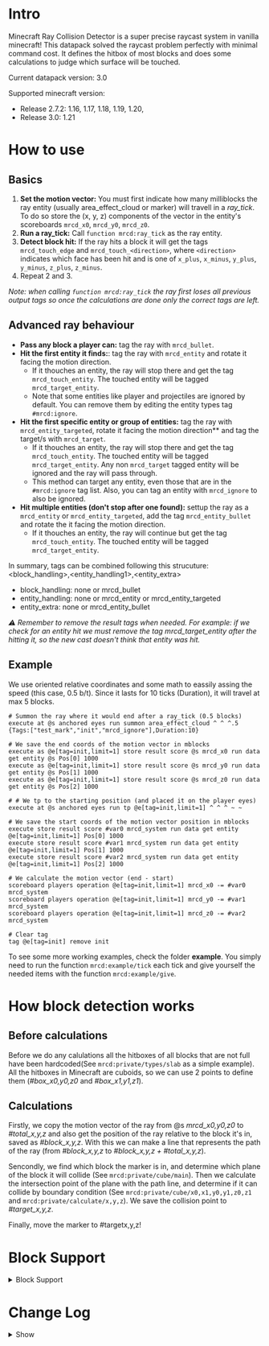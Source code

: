 # Intro
Minecraft Ray Collision Detector is a super precise raycast system in vanilla minecraft! This datapack solved the raycast problem perfectly with minimal command cost. It defines the hitbox of most blocks and does some calculations to judge which surface will be touched.

Current datapack version: 3.0

Supported minecraft version: 
 - Release 2.7.2: 1.16, 1.17, 1.18, 1.19, 1.20, 
 - Release 3.0: 1.21

# How to use

## Basics
1. **Set the motion vector:** You must first indicate how many milliblocks the ray entity (usually area_effect_cloud or marker) will travell in a *ray_tick*. To do so store the (x, y, z) components of the vector in the entity's scoreboards `mrcd_x0`, `mrcd_y0`, `mrcd_z0`.
2. **Run a ray_tick:** Call `function mrcd:ray_tick` as the ray entity.
3. **Detect block hit:** If the ray hits a block it will get the tags `mrcd_touch_edge` and `mrcd_touch_<direction>`, where `<direction>` indicates which face has been hit and is one of `x_plus`, `x_minus`, `y_plus`, `y_minus`, `z_plus`, `z_minus`.
4. Repeat 2 and 3.

*Note: when calling `function mrcd:ray_tick` the ray first loses all previous output tags so once the calculations are done only the correct tags are left.*

## Advanced ray behaviour
- **Pass any block a player can:** tag the ray with `mrcd_bullet`.
- **Hit the first entity it finds:**: tag the ray with `mrcd_entity` and rotate it facing the motion direction. 
    - If it thouches an entity, the ray will stop there and get the tag `mrcd_touch_entity`. The touched entity will be tagged `mrcd_target_entity`. 
    - Note that some entities like player and projectiles are ignored by default. You can remove them by editing the entity types tag `#mrcd:ignore`.
- **Hit the first specific entity or group of entities:** tag the ray with `mrcd_entity_targeted`, rotate it facing the motion direction** and tag the target/s with `mrcd_target`.
    - If it thouches an entity, the ray will stop there and get the tag `mrcd_touch_entity`. The touched entity will be tagged `mrcd_target_entity`. Any non `mrcd_target` tagged entity will be ignored and the ray will pass through. 
    - This method can target any entity, even those that are in the `#mrcd:ignore` tag list. Also, you can tag an entity with `mrcd_ignore` to also be ignored.
- **Hit multiple entities (don't stop after one found):** settup the ray as a `mrcd_entity` or `mrcd_entity_targeted`, add the tag `mrcd_entity_bullet` and rotate the  it facing the motion direction. 
    - If it thouches an entity, the ray will continue but get the tag `mrcd_touch_entity`. The touched entity will be tagged `mrcd_target_entity`.

In summary, tags can be combined following this strucuture: <block_handling>,<entity_handling1>,<entity_extra>
* block_handling: none or mrcd_bullet
* entity_handling: none or mrcd_entity or mrcd_entity_targeted
* entity_extra: none or mrcd_entity_bullet

*⚠️ Remember to remove the result tags when needed. For example: if we check for an entity hit we must remove the tag mrcd_target_entity after the hitting it, so the new cast doesn't think that entity was hit.*

## Example
We use oriented relative coordinates and some math to eassily assing the speed (this case, 0.5 b/t). Since it lasts for 10 ticks (Duration), it will travel at max 5 blocks.

```mcfunction
# Summon the ray where it would end after a ray_tick (0.5 blocks)
execute at @s anchored eyes run summon area_effect_cloud ^ ^ ^.5 {Tags:["test_mark","init","mrcd_ignore"],Duration:10}

# We save the end coords of the motion vector in mblocks
execute as @e[tag=init,limit=1] store result score @s mrcd_x0 run data get entity @s Pos[0] 1000
execute as @e[tag=init,limit=1] store result score @s mrcd_y0 run data get entity @s Pos[1] 1000
execute as @e[tag=init,limit=1] store result score @s mrcd_z0 run data get entity @s Pos[2] 1000

# # We tp to the starting position (and placed it on the player eyes)
execute at @s anchored eyes run tp @e[tag=init,limit=1] ^ ^ ^ ~ ~

# We save the start coords of the motion vector position in mblocks
execute store result score #var0 mrcd_system run data get entity @e[tag=init,limit=1] Pos[0] 1000
execute store result score #var1 mrcd_system run data get entity @e[tag=init,limit=1] Pos[1] 1000
execute store result score #var2 mrcd_system run data get entity @e[tag=init,limit=1] Pos[2] 1000

# We calculate the motion vector (end - start)
scoreboard players operation @e[tag=init,limit=1] mrcd_x0 -= #var0 mrcd_system
scoreboard players operation @e[tag=init,limit=1] mrcd_y0 -= #var1 mrcd_system
scoreboard players operation @e[tag=init,limit=1] mrcd_z0 -= #var2 mrcd_system

# Clear tag
tag @e[tag=init] remove init
```

To see some more working examples, check the folder **example**. You simply need to run the function `mrcd:example/tick` each tick and give yourself the needed items with the function `mrcd:example/give`.

# How block detection works
## Before calculations
Before we do any calulations all the hitboxes of all blocks that are not full have been hardcoded(See `mrcd:private/types/slab` as a simple example). All the hitboxes in Minecraft are cuboids, so we can use 2 points to define them (*#box_x0,y0,z0* and *#box_x1,y1,z1*).

## Calculations
Firstly, we copy the motion vector of the ray from @s *mrcd_x0,y0,z0* to *#total_x,y,z* and also get the position of the ray relative to the block it's in, saved as *#block_x,y,z*. With this we can make a line that represents the path of the ray (from *#block_x,y,z* to *#block_x,y,z + #total_x,y,z*).

Sencondly, we find which block the marker is in, and determine which plane of the block it will collide (See `mrcd:private/cube/main`). Then we calculate the intersection point of the plane with the path line, and determine if it can collide by boundary condition (See `mrcd:private/cube/x0,x1,y0,y1,z0,z1` and `mrcd:private/calculate/x,y,z`). We save the collision point to *#target_x,y,z*.

Finally, move the marker to #targetx,y,z!

# Block Support
<details>
  <summary>Block Support</summary>    
These blocks listed below are supported in is datapack. Please post an issue if you find some unsupported blocks and bugs. *All blocks are listed using the latest minecraft block tags*

* any full block
* simple blocks
    * minecraft:conduit
    * minecraft:sugar_cane
    * minecraft:cocoa
    * minecraft:beetroots
    * minecraft:nether_portal
    * minecraft:nether_wart
    * minecraft:kelp
    * minecraft:lever
    * minecraft:tripwire_hook
    * minecraft:tripwire
    * minecraft:daylight_detector
    * minecraft:enchanting_table
    * minecraft:stonecutter
    * minecraft:end_portal_frame
    * minecraft:ladder
    * minecraft:lily_pad
    * minecraft:sweet_berry_bush
    * minecraft:wheat
    * minecraft:snow
    * minecraft:cactus
    * minecraft:cake
    * minecraft:ender_chest
    * minecraft:bamboo
    * minecraft:bamboo_sapling
    * minecraft:chain
    * minecraft:twisting_vines
    * minecraft:twisting_vines_plant
    * minecraft:weeping_vines
    * minecraft:weeping_vines_plant
    * minecraft:nether_sprouts
    * minecraft:soul_fire
    * minecraft:small_dripleaf
    * minecraft:spore_blossom
    * minecraft:big_dripleaf_stem
    * minecraft:small_amethyst_bud
    * minecraft:medium_amethyst_bud
    * minecraft:large_amethyst_bud
    * minecraft:amethyst_cluster
    * minecraft:pointed_dripstone
    * minecraft:hanging_roots
    * minecraft:turtle_egg
    * minecraft:light
    * minecraft:sculk_sensor
    * minecraft:frogspawn
    * minecraft:sculk_shrieker
    * minecraft:mangrove_propagule
    * minecraft:sniffer_egg
    * minecraft:calibrated_sculk_sensor
    * minecraft:decorated_pot
    * minecraft:piglin_head
    * minecraft:piglin_wall_head
    * minecraft:torchflower_crop
    * minecraft:pitcher_crop
    * #minecraft:slabs
    * #minecraft:pressure_plates
    * #minecraft:wall_signs
    * #minecraft:flower_pots
    * #minecraft:buttons
    * #minecraft:doors
    * #minecraft:trapdoors
    * #minecraft:rails
    * #minecraft:carpets
    * #minecraft:small_flowers
    * #minecraft:tall_flowers
    * #minecraft:campfires
    * #minecraft:candles
    * #minecraft:cave_vinescave
    * #minecraft:all_hanging_signs
    * #mrcd:mushroom
        * red mushroom and brown mushroom
    * #mrcd:standing_sign_like
        * standing sign and standing banner
    * #mrcd:repeater_like
        * repeater and comparator
    * #mrcd:attached_melon_stem_like
        * attached melon stem and attached pumpkin stem
    * #mrcd:melon_stem_like
        * melon stem and pumpkin stem
    * #mrcd:carrots_like
        * carrot and potato
    * #mrcd:big_chest
        * normal chest and trapped chest
    * #mrcd:fence_gate_like
        * all kinds of fence gates
    * #mrcd:skull_like
        * all kinds of skulls, including dragon head, and heavy_core
    * #mrcd:wall_skull_like
        * all kinds of skulls, including dragon head
    * #mrcd:wall_torches
        * torch, soul torch and redstone torch
    * #mrcd:grass_path_like
        * grass path and farmland
    * #mrcd:torches
        * torch, soul torch and redstone torch
    * #mrcd:wall_coral_like
        * all kinds of corals
    * #mrcd:coral_plant_like
        * all kinds of corals
    * #mrcd:coral_fan_like
        * all kinds of corals
    * #mrcd:short_grass_like
        * grass, fern and dead bush
    * #mrcd:sapling_like
        * all kinds of saplings and seagrass
    * #mrcd:wall_banner_like
        * wall banner
    * #mrcd:fungus
        * crimson and warped fungus
    * #mrcd:roots
        * crimson and warped roots
    * #mrcd:rod_like
        * end rod and lightning rod
    * #mrcd:carpet_like
        * wool, moss carpets

* complex blocks
    * minecraft:redstone_wire
    * minecraft:piston_head
    * minecraft:brewing_stand
    * minecraft:grindstone
    * minecraft:bell
    * minecraft:hopper
    * minecraft:lectern
    * minecraft:chorus_plant
    * minecraft:scaffolding
    * minecraft:big_dripleaf
    * minecraft:candle_cake
    * #minecraft:cauldrons
    * #minecraft:anvil
    * #minecraft:stairs
    * #minecraft:walls
    * #mrcd:glass_pane_like
        * glass pane, stained glass pane and iron bars
    * #minecraft:fences
    * #minecraft:beds
    * #mrcd:azalea
        * azalea and flower_azalea
    * #mrcd:vine_like
        * vines, glow_lichen, sculk_vein and fire (what????)
    * #mrcd:piston
        * sticky piston and normal piston
    * #mrcd:lanterns
        * lantern and soul lantern
</details>

# Change Log
<details>
  <summary>Show</summary>

* v1.0
* v1.1
    * Add sweet berry bush support.
* v1.2
    * AECs can recognize entities now.
    * Some functions changed.
* v1.2.1
    * AECs can teleport to the edge of hitboxes of entities.
* v1.2.2
    * bugfix: AECs that touch x+, y+ and z+ of full blocks will stay in the previous block.
    * Some changes in examples.
* v2.0
    * Change name to MRCD (Minecraft Ray Collision Detector).
    * bugfix: mushrooms are treated as full blocks.
    * bugfix: bullets can pass bamboo.
    * Add all flowers, bamboo and bamboo saplings support.
        * Flowers, bamboos and bamboo saplings are now fully supported. Our datapack calculates the random hitbox in different position when bullets pass them.
* v2.1
    * Support 1.16
    * Support fire, soul_fire, soul lantern, soul torch, soul campfire, chain block, nether vines, nether sprouts, fungus and nether roots.
    * Add new properties for walls and redstone wire.
    * bugfix: vines are treated as full blocks.
* v2.2-pre1
    * Optimize commands usage (~10% less).
* v2.2
    * Updates
        * Support for 1.17 snapshot 21w05b.
        * Added a new type ray (mrcd_entity_targeted) used to only detect a specific group of entities.
        * Remade the example to be more complete.
    * Changes
        * No longer uses mrcd:target entity_type tag, instead uses mrcd:ignore. This makes it easier to update and customize.
        * Changed some name folders and distribution to be more self explanatory.
            * 'generic' folder is now named 'private'
            * 'generic/start' file is now located at the same level as init and is called 'ray_tick'
            * 'init' file is now located inside private folder 'private/init'
    * Fixes
        * Stairs missing the straight variant.
        * Bed not working
        * Turtle eggs where missing
    * Know bugs
        * Pointed_dripstone offset not calculated well (so it's currently not calculated)
* v2.3
    * Updates
        * Support for 1.17.
    * Changes
        * Added #mrcd:azalea, sculk_sensor and powder_snow
        * Light block treated as air
    * Fixes
        * Dripstone offset wasn't considered (seems more presice than previous version)
 * v2.4
   * Updates
       * Added new type of ray `mrcd_entity_bullet`
 * v2.5
   * Updates
      * Merged the pull request of the new XOR algorithm (from 350 lines to 100) for offset blocks done by xwjcool123
      * Added support for 1.16
   * Changes
      * 1.17 block checks are now skiped in older versions
          * This means some changes on some block tags
   * Fixes
      * Weeping vines and Cave Vines were grouped with the same hitbox
      * Blackstone pressure plate was missing
 * v2.6
   * Updates
      * Added support for 1.19
   * Fixes
      * 1.17 blocks not working
      * Made ray entity detection hitbox precise
 * v2.6.1
   * Fixes
      * Made ray entity detection hitbox precise
 * v2.6.2
   * Updates
      * Added the possibility to use the `mrcd_ignore` tag to force ignore entities
      * Improved example to show how to properly cast instant rays 
   * Changes
      * Renamed some internal tags to be more descriptive
      * Entity hit detection redone, so it's even preciser (the check is done in steps of 0.33 blocks) 
      * Optimitzations
          * If no entit hitbox in block, don't do entity calculations
          * If you hit entity, you don't need to calculate block stuff (`mrcd_entity` and `mrcd_entity_targeted`)
   * Fixes
      * Ray should not target itself
      * Ray sometimes getting inside complex block when the ray was comming from -xyz (collision not working)
      * mrcd_entity and mrcd_entity_targeted could tag more than one entity when not being a mrcd_entity_bullet
 * v2.6.3
   * Updates
      * Revised and redone a bunch of code. This optimizations plus the 2.6.2 changes mean:
           * calling `ray_tick` runs between 23..52% less commands depending on the ray type and distance traveled. This is because for each block check iteration:
             * ~26% less commands are used when the ray targets full blocks (air)
             * ~45% less commands are used when the ray targets non full blocks (trapdoors, slabs, bells, ...)
             * ~47% less commands are used when the ray targets both blocks and entities
   * Fixes
      * Ray not being calculated properly when going through air corners
      * Ray going moving towards negative x and/or y and/or y with long "motion" sometimes iterated forever (caused by impressions)
      * Hanging roots, Lectern, Bamboo[leaves:large], Baners on wall not calc ok
      * Missing sea pickle, composter
 * v2.7
   * Updates
      * Added support for 1.20
   * Changes
      * Default recursion limit is 256 (can be changed in the `ini.mcfunction` file)
   * Fixes
      * Fixed a bug where the ray would endlessly recurse, freezing the game. This would happen when the ray was passing through the corner of a block hitbox.
 * v2.7.1
   * Updates
      * Better entity hitbox hit precision
 * v2.7.2
   * Fixes
      * Fixed entity_bullet example not fully working
      * trapdoors, wall_torches, wall_coral, pointed_dripstone[tip_up], fire, bell[single_wall] not working
 * v3.0
   * Updates
      * Added support for 1.21
      * Added nether_portal
   * Fixes
      * Fixed chains
</details>
